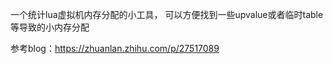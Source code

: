 一个统计lua虚拟机内存分配的小工具， 可以方便找到一些upvalue或者临时table等导致的小内存分配

参考blog：https://zhuanlan.zhihu.com/p/27517089

